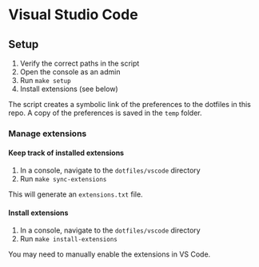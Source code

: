 # Visual Studio Code

## Setup

1. Verify the correct paths in the script
2. Open the console as an admin
3. Run `make setup`
4. Install extensions (see below)

The script creates a symbolic link of the preferences to the dotfiles in this repo. A copy of the preferences is saved in the `temp` folder.

### Manage extensions

#### Keep track of installed extensions

1. In a console, navigate to the `dotfiles/vscode` directory
2. Run `make sync-extensions`

This will generate an `extensions.txt` file.

#### Install extensions

1. In a console, navigate to the `dotfiles/vscode` directory
2. Run `make install-extensions`

You may need to manually enable the extensions in VS Code.
